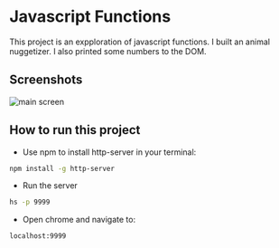 # Javascript Functions

This project is an expploration of javascript functions.  I built an animal nuggetizer.  I also printed some numbers to the DOM.

## Screenshots
![main screen](.screens/capture.PNG)

## How to run this project
* Use npm to install http-server in your terminal:
```sh
npm install -g http-server
```
* Run the server
```sh
hs -p 9999
```
* Open chrome and navigate to:
```
localhost:9999
```

